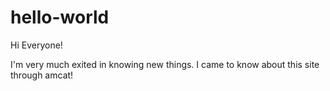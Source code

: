 # hello-world

Hi Everyone!

I'm very much exited in knowing new things.
I came to know about this site through amcat!
